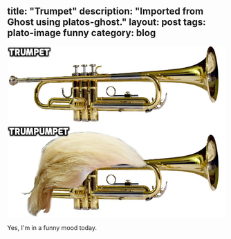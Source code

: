 title: "Trumpet"
description: "Imported from Ghost using platos-ghost."
layout: post
tags: plato-image funny
category: blog
---

![trumpet](both-trumpet-captioned.jpg)

Yes, I'm in a funny mood today.
